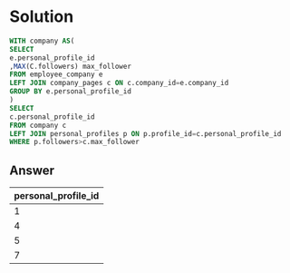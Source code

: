 # Solution 
```sql
WITH company AS(
SELECT
e.personal_profile_id 
,MAX(C.followers) max_follower
FROM employee_company e
LEFT JOIN company_pages c ON c.company_id=e.company_id
GROUP BY e.personal_profile_id
)
SELECT
c.personal_profile_id
FROM company c
LEFT JOIN personal_profiles p ON p.profile_id=c.personal_profile_id
WHERE p.followers>c.max_follower
```
## Answer
|personal_profile_id|
|-----|
|1|
|4|
|5|
|7|

